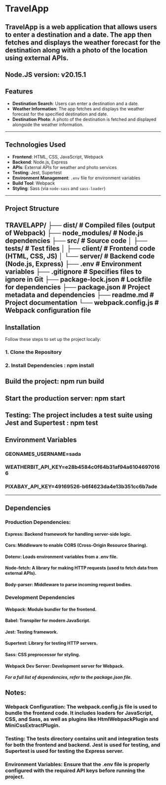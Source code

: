 # TravelApp

TravelApp is a web application that allows users to enter a destination and a date. The app then fetches and displays the weather forecast for the destination along with a photo of the location using external APIs. 
---
## Node.JS version: v20.15.1

## Features
- **Destination Search**: Users can enter a destination and a date.
- **Weather Information**: The app fetches and displays the weather forecast for the specified destination and date.
- **Destination Photo**: A photo of the destination is fetched and displayed alongside the weather information.

---

## Technologies Used
- **Frontend**: HTML, CSS, JavaScript, Webpack
- **Backend**: Node.js, Express
- **APIs**: External APIs for weather and photo services
- **Testing**: Jest, Supertest
- **Environment Management**: `.env` file for environment variables
- **Build Tool**: Webpack
- **Styling**: Sass (via `node-sass` and `sass-loader`)

---

## Project Structure <br>
TRAVELAPP/
├── dist/ # Compiled files (output of Webpack)
├── node_modules/ # Node.js dependencies
├── src/ # Source code
│ ├── tests/ # Test files
│ ├── client/ # Frontend code (HTML, CSS, JS)
│ └── server/ # Backend code (Node.js, Express)
├── .env # Environment variables
├── .gitignore # Specifies files to ignore in Git
├── package-lock.json # Lockfile for dependencies
├── package.json # Project metadata and dependencies
├── readme.md # Project documentation
└── webpack.config.js # Webpack configuration file 
---

## Installation
Follow these steps to set up the project locally:
### 1. Clone the Repository 
### 2. Install Dependencies : npm install
## Build the project: npm run build
## Start the production server: npm start
## Testing: The project includes a test suite using Jest and Supertest : npm test

## Environment Variables 
### GEONAMES_USERNAME=sada 
### WEATHERBIT_API_KEY=e28b4584c0f64b31af94a61046970166	
### PIXABAY_API_KEY=49169526-b6f4623da4e13b351cc6b7ade 

---
## Dependencies 
### Production Dependencies:
#### Express: Backend framework for handling server-side logic.

#### Cors: Middleware to enable CORS (Cross-Origin Resource Sharing).

#### Dotenv: Loads environment variables from a .env file.

#### Node-fetch: A library for making HTTP requests (used to fetch data from external APIs).

#### Body-parser: Middleware to parse incoming request bodies.

### Development Dependencies
#### Webpack: Module bundler for the frontend.

#### Babel: Transpiler for modern JavaScript.

#### Jest: Testing framework.

#### Supertest: Library for testing HTTP servers.

#### Sass: CSS preprocessor for styling.

#### Webpack Dev Server: Development server for Webpack.

##### For a full list of dependencies, refer to the package.json file.

## Notes: 
### Webpack Configuration: The webpack.config.js file is used to bundle the frontend code. It includes loaders for JavaScript, CSS, and Sass, as well as plugins like HtmlWebpackPlugin and MiniCssExtractPlugin.

### Testing: The __tests__ directory contains unit and integration tests for both the frontend and backend. Jest is used for testing, and Supertest is used for testing the Express server.

### Environment Variables: Ensure that the .env file is properly configured with the required API keys before running the project.
